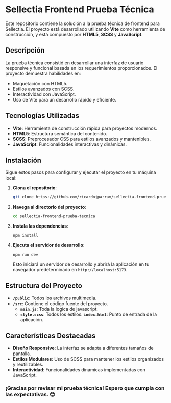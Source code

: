 # Sellectia Frontend Prueba Técnica

Este repositorio contiene la solución a la prueba técnica de frontend para Sellectia. El proyecto está desarrollado utilizando **Vite** como herramienta de construcción, y está compuesto por **HTML5**, **SCSS** y **JavaScript**.

## Descripción

La prueba técnica consistió en desarrollar una interfaz de usuario responsive y funcional basada en los requerimientos proporcionados. El proyecto demuestra habilidades en:

- Maquetación con HTML5.
- Estilos avanzados con SCSS.
- Interactividad con JavaScript.
- Uso de Vite para un desarrollo rápido y eficiente.

## Tecnologías Utilizadas

- **Vite**: Herramienta de construcción rápida para proyectos modernos.
- **HTML5**: Estructura semántica del contenido.
- **SCSS**: Preprocesador CSS para estilos avanzados y mantenibles.
- **JavaScript**: Funcionalidades interactivas y dinámicas.

## Instalación

Sigue estos pasos para configurar y ejecutar el proyecto en tu máquina local:

1. **Clona el repositorio**:

   ```bash
   git clone https://github.com/ricardojparram/sellectia-frontend-prueba-tecnica.git
   ```

2. **Navega al directorio del proyecto**:

   ```bash
   cd sellectia-frontend-prueba-tecnica
   ```

3. **Instala las dependencias**:

   ```bash
   npm install
   ```

4. **Ejecuta el servidor de desarrollo**:

   ```bash
   npm run dev
   ```

   Esto iniciará un servidor de desarrollo y abrirá la aplicación en tu navegador predeterminado en `http://localhost:5173`.

## Estructura del Proyecto

- **`/public`**: Todos los archivos multimedia.
- **`/src`**: Contiene el código fuente del proyecto.
  - **`main.js`**: Toda la logica de javascript.
  - **`style.scss`**: Todos los estilos.
    **`index.html`**: Punto de entrada de la aplicación.

## Características Destacadas

- **Diseño Responsive**: La interfaz se adapta a diferentes tamaños de pantalla.
- **Estilos Modulares**: Uso de SCSS para mantener los estilos organizados y reutilizables.
- **Interactividad**: Funcionalidades dinámicas implementadas con JavaScript.

### ¡Gracias por revisar mi prueba técnica! Espero que cumpla con las expectativas. 😊
